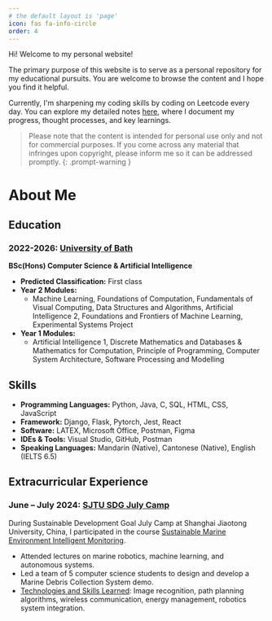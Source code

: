 ```yaml
---
# the default layout is 'page'
icon: fas fa-info-circle
order: 4
---
```


Hi! Welcome to my personal website!

The primary purpose of this website is to serve as a personal repository for my educational pursuits. You are welcome to browse the content and I hope you find it helpful.

Currently, I'm  sharpening my coding skills by coding on Leetcode every day. You can explore my detailed notes [here](https://yuyulyu.github.io/posts/leetcode-dashboard/), where I document my progress, thought processes, and key learnings. 

>  Please note that the content is intended for personal use only and not for commercial purposes. If you come across any material that infringes upon copyright, please inform me so it can be addressed promptly.
{: .prompt-warning }

# About Me

## Education

### 2022-2026: [University of Bath](https://www.bath.ac.uk/)
**BSc(Hons) Computer Science & Artificial Intelligence**
- **Predicted Classification:** First class
- **Year 2 Modules:**
  - Machine Learning, Foundations of Computation, Fundamentals of Visual Computing, Data Structures and Algorithms, Artificial Intelligence 2, Foundations and Frontiers of Machine Learning, Experimental Systems Project
- **Year 1 Modules:**
  - Artificial Intelligence 1, Discrete Mathematics and Databases & Mathematics for Computation, Principle of Programming, Computer System Architecture, Software Processing and Modelling

## Skills

* **Programming Languages:** Python, Java, C, SQL, HTML, CSS, JavaScript
* **Framework:** Django, Flask, Pytorch, Jest, React
* **Software:** LATEX, Microsoft Office, Postman, Figma
* **IDEs & Tools:** Visual Studio, GitHub, Postman
* **Speaking Languages:** Mandarin (Native), Cantonese (Native), English (IELTS 6.5)

## Extracurricular Experience

### June – July 2024: [SJTU SDG July Camp](https://global.sjtu.edu.cn/en/studyatSJTU/SDG)
During Sustainable Development Goal July Camp at Shanghai Jiaotong University, China, I participated in the course [Sustainable Marine Environment Intelligent Monitoring](https://global.sjtu.edu.cn/en/page/sub/473). 
   - Attended lectures on marine robotics, machine learning, and autonomous systems.
   - Led a team of 5 computer science students to design and develop a Marine Debris Collection System demo.
   - <ins>Technologies and Skills Learned</ins>: Image recognition, path planning algorithms, wireless communication, energy management, robotics system integration.
